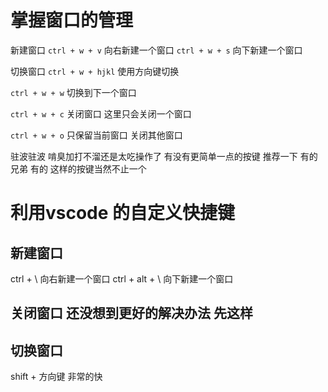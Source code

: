 # 掌握窗口的管理

新建窗口 `ctrl + w + v` 向右新建一个窗口
         `ctrl + w + s` 向下新建一个窗口

切换窗口 `ctrl + w + hjkl` 使用方向键切换

`ctrl + w + w` 切换到下一个窗口

`ctrl + w + c` 关闭窗口 这里只会关闭一个窗口

`ctrl + w + o` 只保留当前窗口 关闭其他窗口

驻波驻波 啃臭加打不溜还是太吃操作了 有没有更简单一点的按键 推荐一下
有的兄弟 有的
这样的按键当然不止一个

# 利用vscode 的自定义快捷键

## 新建窗口 

ctrl + \ 向右新建一个窗口
ctrl + alt + \ 向下新建一个窗口

## 关闭窗口 还没想到更好的解决办法 先这样

## 切换窗口

shift + 方向键
非常的快